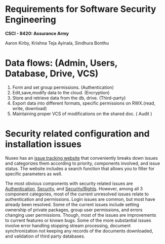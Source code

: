 # Requirements for Software Security Engineering
**CSCI - 8420:  Assurance Army**

Aaron Kirby, Krishna Teja Ayinala, Sindhura Bonthu     

# Data flows: (Admin, Users, Database, Drive, VCS)

1) Form and set group permissions. (Authentication)
2) Edit,save,modify data to the cloud. (Encryption) 
3) Store and retrieve data from the db, drive. (Third-party)
4) Export data into different formats, specific permissions on RWX.(read, write, download)
5) Maintaining proper VCS of modifications on the shared doc. ( Audit )

# Security related configuration and installation issues

Nuxeo has an [issue tracking website](https://jira.nuxeo.com/browse/NXP/?selectedTab=com.atlassian.jira.jira-projects-plugin:issues-panel) that conveniently breaks down issues and categorizes them according to priority, components involved, and issue status. The website includes a search function that allows you to filter for specific parameters as well.

The most obvious components with security related issues are [Authentication](https://jira.nuxeo.com/browse/NXP-24580?jql=project%20%3D%20NXP%20AND%20resolution%20%3D%20Unresolved%20AND%20component%20%3D%20Authentication%20ORDER%20BY%20priority%20DESC), [Security](https://jira.nuxeo.com/browse/NXP-24539?jql=project%20%3D%20NXP%20AND%20resolution%20%3D%20Unresolved%20AND%20component%20%3D%20Security%20ORDER%20BY%20priority%20DESC), and [Security/Rights](https://jira.nuxeo.com/browse/NXP-19431?jql=project%20%3D%20NXP%20AND%20resolution%20%3D%20Unresolved%20AND%20component%20%3D%20%22Security%20%2F%20Rights%22%20ORDER%20BY%20priority%20DESC). However, among all 3 component categories, most of the current unresolved issues relate to authentication and permissions. Login issues are common, but most have already been resolved. Some of the current issues include setting ownership of private packages, group user permissions, and errors changing user permissions. Though, most of the issues are improvements to current features or known bugs. Some of the more substantial issues involve error handling stopping stream processing, document synchronization not keeping any records of the documents downloaded, and validation of third party databases.

